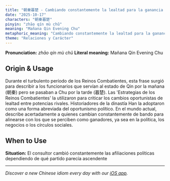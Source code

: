 ```yaml
---
title: "朝秦暮楚 - Cambiando constantemente la lealtad para la ganancia personal"
date: "2025-10-17"
characters: "朝秦暮楚"
pinyin: "zhāo qín mù chǔ"
meaning: "Mañana Qin Evening Chu"
metaphoric_meaning: "Cambiando constantemente la lealtad para la ganancia personal"
theme: "Relaciones y Carácter"
---
```


**Pronunciation:** *zhāo qín mù chǔ*
**Literal meaning:** Mañana Qin Evening Chu

## Origin & Usage

Durante el turbulento período de los Reinos Combatientes, esta frase surgió para describir a los funcionarios que servían al estado de Qin por la mañana (朝秦) pero se pasaban a Chu por la tarde (暮楚). Las 'Estrategias de los Reinos Combatientes' la utilizaron para criticar los cambios oportunistas de lealtad entre potencias rivales. Historiadores de la dinastía Han la adoptaron como una forma abreviada del oportunismo político. En el mundo actual, describe acertadamente a quienes cambian constantemente de bando para alinearse con los que se perciben como ganadores, ya sea en la política, los negocios o los círculos sociales.

## When to Use

**Situation:** El consultor cambió constantemente las afiliaciones políticas dependiendo de qué partido parecía ascendente

---

*Discover a new Chinese idiom every day with our [iOS app](https://apps.apple.com/us/app/daily-chinese-idioms/id6740611324).*
